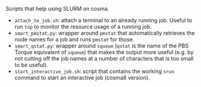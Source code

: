 Scripts that help using SLURM on cosma.

 - `attach_to_job.sh`: attach a terminal to an already running job. Useful to
run `top` to monitor the resource usage of a running job.
 - `smart_pmstat.py`: wrapper around `pmstat` that automatically retrieves the
node names for a job and runs `pmstat` for those.
 - `smart_qstat.py`: wrapper around `squeue` (`qstat` is the name of the PBS
Torque equivalent of `squeue`) that makes the output more useful (e.g. by not
cutting off the job names at a number of characters that is too small to be
useful).
 - `start_interactive_job.sh`: script that contains the working `srun` command
to start an interactive job (cosma8 version).
